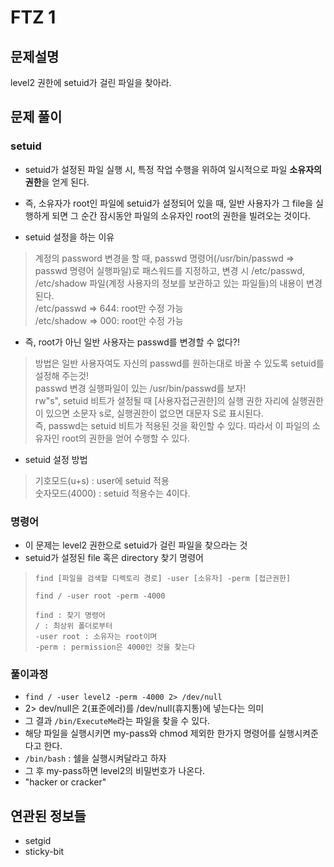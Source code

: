 # FTZ 1  
## 문제설명  
level2 권한에 setuid가 걸린 파일을 찾아라.  

## 문제 풀이  
### setuid  
- setuid가 설정된 파일 실행 시, 특정 작업 수행을 위하여 일시적으로 파일 **소유자의 권한**을 얻게 된다.  
- 즉, 소유자가 root인 파일에 setuid가 설정되어 있을 때, 일반 사용자가 그 file을 실행하게 되면 그 순간 잠시동안 파일의 소유자인 root의 권한을 빌려오는 것이다.  


- setuid 설정을 하는 이유  
> 계정의 password 변경을 할 때, passwd 명령어(/usr/bin/passwd => passwd 명령어 실행파일)로 패스워드를 지정하고, 변경 시 /etc/passwd, /etc/shadow 파일(계정 사용자의 정보를 보관하고 있는 파일들)의 내용이 변경된다.  
> /etc/passwd => 644: root만 수정 가능  
> /etc/shadow => 000: root만 수정 가능  
- 즉, root가 아닌 일반 사용자는 passwd를 변경할 수 없다?!  
> 방법은 일반 사용자여도 자신의 passwd를 원하는대로 바꿀 수 있도록 setuid를 설정해 주는것!  
> passwd 변경 실행파일이 있는 /usr/bin/passwd를 보자!  
> rw"s", setuid 비트가 설정될 때 [사용자접근권한]의 실행 권한 자리에 실행권한이 있으면 소문자 s로, 실행권한이 없으면 대문자 S로 표시된다.  
> 즉, passwd는 setuid 비트가 적용된 것을 확인할 수 있다. 따라서 이 파일의 소유자인 root의 권한을 얻어 수행할 수 있다.  


- setuid 설정 방법  
> 기호모드(u+s) : user에 setuid 적용  
> 숫자모드(4000) : setuid 적용수는 4이다.

### 명령어  
- 이 문제는 level2 권한으로 setuid가 걸린 파일을 찾으라는 것  
- setuid가 설정된 file 혹은 directory 찾기 명령어  
> ```find [파일을 검색할 디렉토리 경로] -user [소유자] -perm [접근권한]```  
> ```
> find / -user root -perm -4000
> 
> find : 찾기 명령어  
> / : 최상위 폴더로부터
> -user root : 소유자는 root이며
> -perm : permission은 4000인 것을 찾는다
> ```  


### 풀이과정  
- ```find / -user level2 -perm -4000 2> /dev/null ``` 
- 2> dev/null은 2(표준에러)를 /dev/null(휴지통)에 넣는다는 의미  
- 그 결과 ```/bin/ExecuteMe```라는 파일을 찾을 수 있다.  
- 해당 파일을 실행시키면 my-pass와 chmod 제외한 한가지 명령어를 실행시켜준다고 한다.  
- ```/bin/bash``` : 쉘을 실행시켜달라고 하자  
- 그 후 my-pass하면 level2의 비밀번호가 나온다.  
- "hacker or cracker"

## 연관된 정보들  
* setgid  
* sticky-bit
